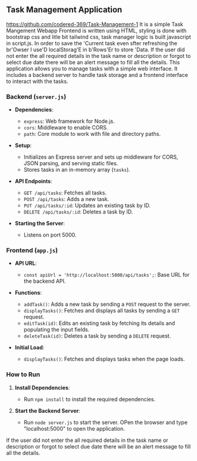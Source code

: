 ## Task Management Application
https://github.com/codered-369/Task-Management-1
It is a simple Task Mangement Webapp
Frontend is written using HTML, styling is done with bootstrap css and litle bit tailwind css, task manager logic is built javascript in script.js.
In order to save the 'Current task even sfter refreshing the br'Owser I use'D localStorag'E in b'Rows'Er to store 'Data.
If the user did not enter the all required details in the task name or description or forgot to select due date there will be an alert message to fill all the details.
This application allows you to manage tasks with a simple web interface. It includes a backend server to handle task storage and a frontend interface to interact with the tasks.

### Backend (`server.js`)

- **Dependencies**:
  - `express`: Web framework for Node.js.
  - `cors`: Middleware to enable CORS.
  - `path`: Core module to work with file and directory paths.

- **Setup**:
  - Initializes an Express server and sets up middleware for CORS, JSON parsing, and serving static files.
  - Stores tasks in an in-memory array (`tasks`).

- **API Endpoints**:
  - `GET /api/tasks`: Fetches all tasks.
  - `POST /api/tasks`: Adds a new task.
  - `PUT /api/tasks/:id`: Updates an existing task by ID.
  - `DELETE /api/tasks/:id`: Deletes a task by ID.

- **Starting the Server**:
  - Listens on port 5000.

### Frontend (`app.js`)

- **API URL**:
  - `const apiUrl = 'http://localhost:5000/api/tasks';`: Base URL for the backend API.

- **Functions**:
  - `addTask()`: Adds a new task by sending a `POST` request to the server.
  - `displayTasks()`: Fetches and displays all tasks by sending a `GET` request.
  - `editTask(id)`: Edits an existing task by fetching its details and populating the input fields.
  - `deleteTask(id)`: Deletes a task by sending a `DELETE` request.

- **Initial Load**:
  - `displayTasks()`: Fetches and displays tasks when the page loads.

### How to Run

1. **Install Dependencies**:
   - Run `npm install` to install the required dependencies.

2. **Start the Backend Server**:
   - Run `node server.js` to start the server.
   OPen the browser and type "localhost:5000" to open the application.

If the user did not enter the all required details in the task name or description or forgot to select due date there will be an alert message to fill all the details.


